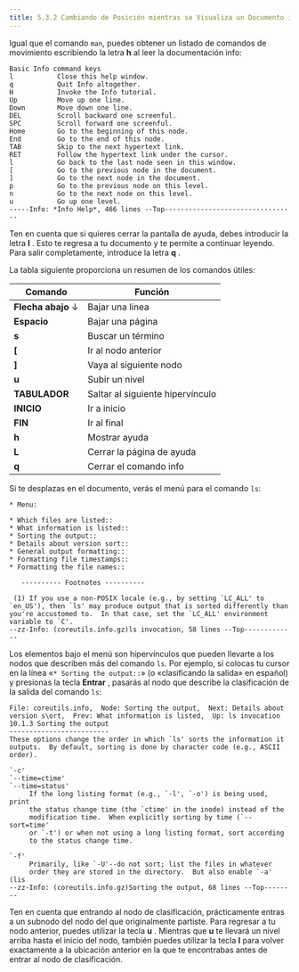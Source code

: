 ```yaml
---
title: 5.3.2 Cambiando de Posición mientras se Visualiza un Documento info
---
```


Igual que el comando `man`, puedes obtener un listado de comandos de movimiento escribiendo la letra **h** al leer la documentación info:

```
Basic Info command keys                                                    
l           Close this help window.                               
q           Quit Info altogether.                                 
H           Invoke the Info tutorial.                                       
Up          Move up one line.                                      
Down        Move down one line.                                    
DEL         Scroll backward one screenful.                         
SPC         Scroll forward one screenful.                          
Home        Go to the beginning of this node.                      
End         Go to the end of this node.                                     
TAB         Skip to the next hypertext link.                       
RET         Follow the hypertext link under the cursor.           
l           Go back to the last node seen in this window.                   
[           Go to the previous node in the document.               
]           Go to the next node in the document.                   
p           Go to the previous node on this level.                
n           Go to the next node on this level.                     
u           Go up one level.                                       
-----Info: *Info Help*, 466 lines --Top---------------------------------
```

Ten en cuenta que si quieres cerrar la pantalla de ayuda, debes introducir la letra **l** . Esto te regresa a tu documento y te permite a continuar leyendo. Para salir completamente, introduce la letra **q** .

La tabla siguiente proporciona un resumen de los comandos útiles:


| Comando             | Función                          |
| --------------------- | ----------------------------------- |
| **Flecha abajo** ↓ | Bajar una línea                  |
| **Espacio**         | Bajar una página                 |
| **s**               | Buscar un término                |
| **[**               | Ir al nodo anterior               |
| **]**               | Vaya al siguiente nodo            |
| **u**               | Subir un nivel                    |
| **TABULADOR**       | Saltar al siguiente hipervínculo |
| **INICIO**          | Ir a inicio                       |
| **FIN**             | Ir al final                       |
| **h**               | Mostrar ayuda                     |
| **L**               | Cerrar la página de ayuda        |
| **q**               | Cerrar el comando info            |

Si te desplazas en el documento, verás el menú para el comando `ls`:

```
* Menu:                                                                     
                       
* Which files are listed::                 
* What information is listed::             
* Sorting the output::                      
* Details about version sort::               
* General output formatting::                
* Formatting file timestamps::                
* Formatting the file names::                                               
                                     
   ---------- Footnotes ----------                                          
      
 (1) If you use a non-POSIX locale (e.g., by setting `LC_ALL' to 
`en_US'), then `ls' may produce output that is sorted differently than
you're accustomed to.  In that case, set the `LC_ALL' environment   
variable to `C'.                                                            
--zz-Info: (coreutils.info.gz)ls invocation, 58 lines --Top-------------
```

Los elementos bajo el menú son hipervínculos que pueden llevarte a los nodos que describen más del comando `ls`. Por ejemplo, si colocas tu cursor en la línea «`* Sorting the output::`» (o «clasificando la salida» en español) y presionas la tecla **Entrar** , pasarás al nodo que describe la clasificación de la salida del comando `ls`:

```
File: coreutils.info,  Node: Sorting the output,  Next: Details about version s\ort,  Prev: What information is listed,  Up: ls invocation                  
10.1.3 Sorting the output                                         
-------------------------                                                  
These options change the order in which `ls' sorts the information it  
outputs.  By default, sorting is done by character code (e.g., ASCII   
order).                                                                     
                                                                  
`-c'                                                              
`--time=ctime'                                                    
`--time=status'                                                    
     If the long listing format (e.g., `-l', `-o') is being used, print 
     the status change time (the `ctime' in the inode) instead of the  
     modification time.  When explicitly sorting by time (`--sort=time'
     or `-t') or when not using a long listing format, sort according  
     to the status change time.                                             
                                                                
`-f'                                                              
     Primarily, like `-U'--do not sort; list the files in whatever   
     order they are stored in the directory.  But also enable `-a' (lis
--zz-Info: (coreutils.info.gz)Sorting the output, 68 lines --Top--------
```

Ten en cuenta que entrando al nodo de clasificación, prácticamente entras a un subnodo del nodo del que originalmente partiste. Para regresar a tu nodo anterior, puedes utilizar la tecla **u** . Mientras que **u** te llevará un nivel arriba hasta el inicio del nodo, también puedes utilizar la tecla **l** para volver exactamente a la ubicación anterior en la que te encontrabas antes de entrar al nodo de clasificación.
